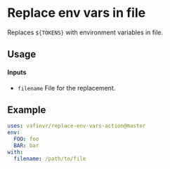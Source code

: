 # Replace env vars in file
Replaces `${TOKENS}` with environment variables in file.

## Usage
#### Inputs
- `filename` File for the replacement.

## Example
```yaml
uses: vafinvr/replace-env-vars-action@master
env:
  FOO: foo
  BAR: bar
with:
  filename: /path/to/file
```
